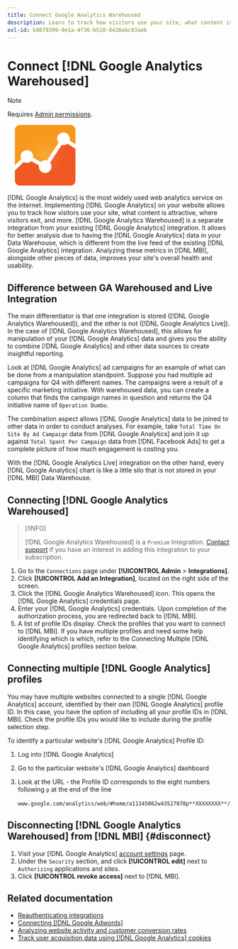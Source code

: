 ```yaml
---
title: Connect Google Analytics Warehoused
description: Learn to track how visitors use your site, what content is attractive, where visitors exit, and more.
exl-id: b9879399-9e1a-4f36-b510-8426ebc83aeb
---
```

# Connect [!DNL Google Analytics Warehoused]

>[!NOTE]
>
>Requires [Admin permissions](../../../administrator/user-management/user-management.md).

![](../../../assets/google-analytics-logo.png)

[!DNL Google Analytics] is the most widely used web analytics service on the internet. Implementing [!DNL Google Analytics] on your website allows you to track how visitors use your site, what content is attractive, where visitors exit, and more. [!DNL Google Analytics Warehoused] is a separate integration from your existing [!DNL Google Analytics] integration. It allows for better analysis due to having the [!DNL Google Analytics] data in your Data Warehouse, which is different from the live feed of the existing [!DNL Google Analytics] integration. Analyzing these metrics in [!DNL MBI], alongside other pieces of data, improves your site's overall health and usability.

## Difference between GA Warehoused and Live Integration

The main differentiator is that one integration is stored ([!DNL Google Analytics Warehoused]), and the other is not ([!DNL Google Analytics Live]). In the case of [!DNL Google Analytics Warehoused], this allows for manipulation of your [!DNL Google Analytics] data and gives you the ability to combine [!DNL Google Analytics] and other data sources to create insightful reporting.

Look at [!DNL Google Analytics] ad campaigns for an example of what can be done from a manipulation standpoint. Suppose you had multiple ad campaigns for Q4 with different names. The campaigns were a result of a specific marketing initiative. With warehoused data, you can create a column that finds the campaign names in question and returns the Q4 initiative name of `Operation Dumbo`.

The combination aspect allows [!DNL Google Analytics] data to be joined to other data in order to conduct analyses. For example, take `Total Time On Site By Ad Campaign` data from [!DNL Google Analytics] and join it up against `Total Spent Per Campaign` data from [!DNL Facebook Ads] to get a complete picture of how much engagement is costing you.

With the [!DNL Google Analytics Live] integration on the other hand, every [!DNL Google Analytics] chart is like a little silo that is not stored in your [!DNL MBI] Data Warehouse.

## Connecting [!DNL Google Analytics Warehoused]

>[!INFO]
>
>[!DNL Google Analytics Warehoused] is a `Premium` Integration. [Contact support](https://experienceleague.adobe.com/docs/commerce-knowledge-base/kb/troubleshooting/miscellaneous/mbi-service-policies.html?lang=en) if you have an interest in adding this integration to your subscription.

1. Go to the `Connections` page under **[!UICONTROL Admin** > **Integrations]**.
1. Click **[!UICONTROL Add an Integration]**, located on the right side of the screen.
1. Click the [!DNL Google Analytics Warehoused] icon. This opens the [!DNL Google Analytics] credentials page.
1. Enter your [!DNL Google Analytics] credentials. Upon completion of the authorization process, you are redirected back to [!DNL MBI].
1. A list of profile IDs display. Check the profiles that you want to connect to [!DNL MBI]. If you have multiple profiles and need some help identifying which is which, refer to the Connecting Multiple [!DNL Google Analytics] profiles section below.

## Connecting multiple [!DNL Google Analytics] profiles

You may have multiple websites connected to a single [!DNL Google Analytics] account, identified by their own [!DNL Google Analytics] profile ID. In this case, you have the option of including all your profile IDs in [!DNL MBI]. Check the profile IDs you would like to include during the profile selection step.

To identify a particular website's [!DNL Google Analytics] Profile ID:

1. Log into [!DNL Google Analytics]
1. Go to the particular website's [!DNL Google Analytics] dashboard
1. Look at the URL - the Profile ID corresponds to the eight numbers following `p` at the end of the line 

   `www.google.com/analytics/web/#home/a11345062w43527078p**XXXXXXXX**/`

## Disconnecting [!DNL Google Analytics Warehoused] from [!DNL MBI] {#disconnect}

1. Visit your [!DNL Google Analytics] [account settings](https://myaccount.google.com/intro) page.
1. Under the `Security` section,  and click **[!UICONTROL edit]** next to `Authorizing` applications and sites.
1. Click **[!UICONTROL revoke access]** next to [!DNL MBI].

## Related documentation

* [Reauthenticating integrations](https://experienceleague.adobe.com/docs/commerce-knowledge-base/kb/how-to/mbi-reauthenticating-integrations.html?lang=en)
* [Connecting [!DNL Google Adwords]](../integrations/google-adwords.md)
* [Analyzing website activity and customer conversion rates](../../analysis/web-act-cust-conversion.md)
* [Track user acquisition data using [!DNL Google Analytics] cookies](../../analysis/google-track-user-acq.md)
